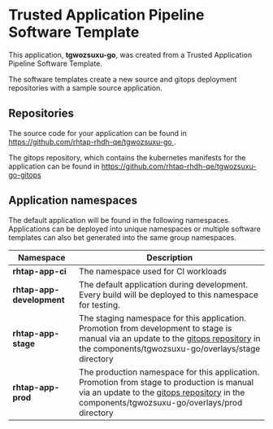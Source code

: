# Trusted Application Pipeline Software Template

This application, **tgwozsuxu-go**, was created from a Trusted Application Pipeline Software Template.

The software templates create a new source and gitops deployment repositories with a sample source application. 

## Repositories

The source code for your application can be found in [https://github.com/rhtap-rhdh-qe/tgwozsuxu-go ](https://github.com/rhtap-rhdh-qe/tgwozsuxu-go ).
 
The gitops repository, which contains the kubernetes manifests for the application can be found in 
[https://github.com/rhtap-rhdh-qe/tgwozsuxu-go-gitops ](https://github.com/rhtap-rhdh-qe/tgwozsuxu-go-gitops ) 

## Application namespaces 

The default application will be found in the following namespaces. Applications can be deployed into unique namespaces or multiple software templates can also bet generated into the same group namespaces.  

|  Namespace   |  Description   |  
| -------- | -------- |
| **rhtap-app-ci** | The namespace used for CI workloads |
| **rhtap-app-development** | The default application during development. Every build will be deployed to this namespace for testing. |
| **rhtap-app-stage** | The staging namespace for this application. Promotion from development to stage is manual via an update to the [gitops repository](https://github.com/rhtap-rhdh-qe/tgwozsuxu-go-gitops ) in the components/tgwozsuxu-go/overlays/stage directory |
| **rhtap-app-prod** | The production namespace for this application. Promotion from stage to production is manual via an update to the [gitops repository](https://github.com/rhtap-rhdh-qe/tgwozsuxu-go-gitops ) in the components/tgwozsuxu-go/overlays/prod directory |